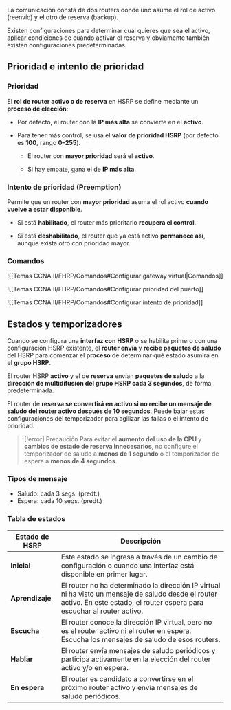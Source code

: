 La comunicación consta de dos routers donde uno asume el rol de activo (reenvío) y el otro de reserva (backup).

Existen configuraciones para determinar cuál quieres que sea el activo, aplicar condiciones de cuándo activar el reserva y obviamente también existen configuraciones predeterminadas.

## Prioridad e intento de prioridad

### Prioridad

El **rol de router activo o de reserva** en HSRP se define mediante un **proceso de elección**:

- Por defecto, el router con la **IP más alta** se convierte en el **activo**.
    
- Para tener más control, se usa el **valor de prioridad HSRP** (por defecto es **100**, rango **0–255**).
    
    - El router con **mayor prioridad** será el **activo**.
        
    - Si hay empate, gana el de **IP más alta**.
    
### Intento de prioridad (Preemption)

Permite que un router con **mayor prioridad** asuma el rol activo **cuando vuelve a estar disponible**.

- Si está **habilitado**, el router más prioritario **recupera el control**.
    
- Si está **deshabilitado**, el router que ya está activo **permanece así**, aunque exista otro con prioridad mayor.

### Comandos

![[Temas CCNA II/FHRP/Comandos#Configurar gateway virtual|Comandos]]

![[Temas CCNA II/FHRP/Comandos#Configurar prioridad del puerto]]

![[Temas CCNA II/FHRP/Comandos#Configurar intento de prioridad]]

## Estados y temporizadores

 Cuando se configura una **interfaz con HSRP** o se habilita primero con una configuración HSRP existente, el **router envía** y **recibe paquetes de saludo** del HSRP para comenzar el **proceso** de determinar qué estado asumirá en el **grupo HSRP**.

El router HSRP **activo** y el de **reserva** envían **paquetes de saludo** a la **dirección de multidifusión del grupo HSRP cada 3 segundos**, de forma predeterminada. 

El router de **reserva se convertirá en activo si no recibe un mensaje de saludo del router activo después de 10 segundos**. Puede bajar estas configuraciones del temporizador para agilizar las fallas o el intento de prioridad. 

> [!error] Precaución
> Para evitar el **aumento del uso de la CPU** y **cambios de estado de reserva innecesarios**, no configure el temporizador de saludo a **menos de 1 segundo** o el temporizador de espera a **menos de 4 segundos**.

### Tipos de mensaje

- Saludo: cada 3 segs. (predt.)
- Espera: cada 10 segs. (predt.)

### Tabla de estados

| **Estado de HSRP** | **Descripción**                                                                                                                                                               |
| ------------------ | ----------------------------------------------------------------------------------------------------------------------------------------------------------------------------- |
| **Inicial**        | Este estado se ingresa a través de un cambio de configuración o cuando una interfaz está disponible en primer lugar.                                                          |
| **Aprendizaje**    | El router no ha determinado la dirección IP virtual ni ha visto un mensaje de saludo desde el router activo. En este estado, el router espera para escuchar al router activo. |
| **Escucha**        | El router conoce la dirección IP virtual, pero no es el router activo ni el router en espera. Escucha los mensajes de saludo de esos routers.                                 |
| **Hablar**         | El router envía mensajes de saludo periódicos y participa activamente en la elección del router activo y/o en espera.                                                         |
| **En espera**      | El router es candidato a convertirse en el próximo router activo y envía mensajes de saludo periódicos.                                                                       |
